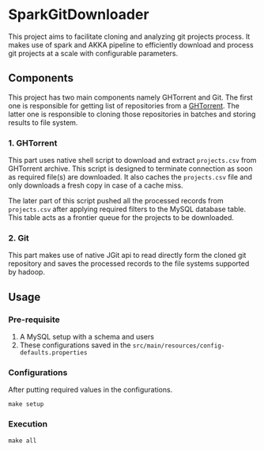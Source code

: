 # SparkGitDownloader

This project aims to facilitate cloning and analyzing git projects process. It makes use of spark and AKKA pipeline to efficiently download and process git projects at a scale with configurable parameters.

## Components

This project has two main components namely GHTorrent and Git. The first one is responsible for getting list of repositories from a [GHTorrent](http://ghtorrent.org). The latter one is responsible to cloning those repositories in batches and storing results to file system.

### 1. GHTorrent

This part uses native shell script to download and extract `projects.csv` from GHTorrent archive. This script is designed to terminate connection as soon as required file(s) are downloaded. It also caches the `projects.csv` file and only downloads a fresh copy in case of a cache miss.

The later part of this script pushed all the processed records from `projects.csv` after applying required filters to the MySQL database table. This table acts as a frontier queue for the projects to be downloaded.

### 2. Git

This part makes use of native JGit api to read directly form the cloned git repository and saves the processed records to the file systems supported by hadoop.

## Usage

### Pre-requisite
1. A MySQL setup with a schema and users
2. These configurations saved in the `src/main/resources/config-defaults.properties`

### Configurations

After putting required values in the configurations.

```
make setup
```

### Execution
```
make all
```
